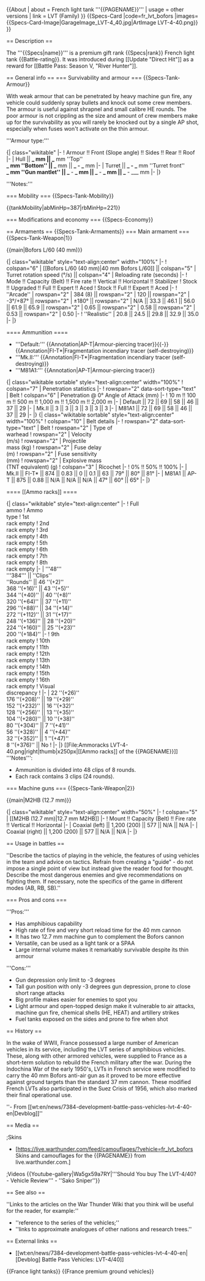 {{About
| about = French light tank '''{{PAGENAME}}'''
| usage = other versions
| link = LVT (Family)
}}
{{Specs-Card
|code=fr_lvt_bofors
|images={{Specs-Card-Image|GarageImage_LVT-4_40.jpg|ArtImage LVT-4-40.png}}
}}

== Description ==

<!-- ''In the description, the first part should be about the history of the creation and combat usage of the vehicle, as well as its key features. In the second part, tell the reader about the ground vehicle in the game. Insert a screenshot of the vehicle, so that if the novice player does not remember the vehicle by name, he will immediately understand what kind of vehicle the article is talking about.'' -->

The '''{{Specs|name}}''' is a premium gift rank {{Specs|rank}} French light tank {{Battle-rating}}. It was introduced during [[Update "Direct Hit"]] as a reward for [[Battle Pass: Season V, "River Hunter"]].

== General info ==
=== Survivability and armour ===
{{Specs-Tank-Armour}}

<!-- ''Describe armour protection. Note the most well protected and key weak areas. Appreciate the layout of modules as well as the number and location of crew members. Is the level of armour protection sufficient, is the placement of modules helpful for survival in combat? If necessary use a visual template to indicate the most secure and weak zones of the armour.'' -->

With weak armour that can be penetrated by heavy machine gun fire, any vehicle could suddenly spray bullets and knock out some crew members. The armour is useful against shrapnel and small calibre HE rounds. The poor armour is not crippling as the size and amount of crew members make up for the survivability as you will rarely be knocked out by a single AP shot, especially when fuses won't activate on the thin armour.

'''Armour type:''' <!-- The types of armour present on the vehicle and their general locations -->

<!-- Example: * Rolled homogeneous armour (Front, Side, Rear, Hull roof)
* Cast homogeneous armour (Turret, Transmission area) -->

{| class="wikitable"
|-
! Armour !! Front (Slope angle) !! Sides !! Rear !! Roof
|-
| Hull || **_ mm || _** mm ''Top'' <br> **_ mm ''Bottom'' || _** mm || **_ - _** mm
|-
| Turret || **_ - _** mm ''Turret front'' <br> **_ mm ''Gun mantlet'' || _** - **_ mm || _** - **_ mm || _** - \_\_\_ mm
|-
|}

'''Notes:''' <!-- Any additional notes which the user needs to be aware of -->

<!-- Example: * Suspension wheels are 20 mm thick, tracks are 30 mm thick, and torsion bars are 60 mm thick. -->

=== Mobility ===
{{Specs-Tank-Mobility}}

<!-- ''Write about the mobility of the ground vehicle. Estimate the specific power and manoeuvrability, as well as the maximum speed forwards and backwards.'' -->

{{tankMobility|abMinHp=387|rbMinHp=221}}

=== Modifications and economy ===
{{Specs-Economy}}

== Armaments ==
{{Specs-Tank-Armaments}}
=== Main armament ===
{{Specs-Tank-Weapon|1}}

<!-- ''Give the reader information about the characteristics of the main gun. Assess its effectiveness in a battle based on the reloading speed, ballistics and the power of shells. Do not forget about the flexibility of the fire, that is how quickly the cannon can be aimed at the target, open fire on it and aim at another enemy. Add a link to the main article on the gun: <code><nowiki>{{main|Name of the weapon}}</nowiki></code>. Describe in general terms the ammunition available for the main gun. Give advice on how to use them and how to fill the ammunition storage.'' -->

{{main|Bofors L/60 (40 mm)}}

{| class="wikitable" style="text-align:center" width="100%"
|-
! colspan="6" | [[Bofors L/60 (40 mm)|40 mm Bofors L/60]] || colspan="5" | Turret rotation speed (°/s) || colspan="4" | Reloading rate (seconds)
|-
! Mode !! Capacity (Belt) !! Fire rate !! Vertical !! Horizontal !! Stabilizer
! Stock !! Upgraded !! Full !! Expert !! Aced
! Stock !! Full !! Expert !! Aced
|-
! ''Arcade''
| rowspan="2" | 384 (8) || rowspan="2" | 120 || rowspan="2" | -3°/+87° || rowspan="2" | ±180° || rowspan="2" | N/A || 33.3 || 46.1 || 56.0 || 61.9 || 65.9 || rowspan="2" | 0.65 || rowspan="2" | 0.58 || rowspan="2" | 0.53 || rowspan="2" | 0.50
|-
! ''Realistic''
| 20.8 || 24.5 || 29.8 || 32.9 || 35.0
|-
|}

==== Ammunition ====

- '''Default:''' {{Annotation|AP-T|Armour-piercing tracer}}{{-}}{{Annotation|FI-T*|Fragmentation incendiary tracer (self-destroying)}}
- '''Mk.II:''' {{Annotation|FI-T*|Fragmentation incendiary tracer (self-destroying)}}
- '''M81A1:''' {{Annotation|AP-T|Armour-piercing tracer}}

{| class="wikitable sortable" style="text-align:center" width="100%"
! colspan="7" | Penetration statistics
|-
! rowspan="2" data-sort-type="text" | Belt
! colspan="6" | Penetration @ 0° Angle of Attack (mm)
|-
! 10 m !! 100 m !! 500 m !! 1,000 m !! 1,500 m !! 2,000 m
|-
| Default || 72 || 69 || 58 || 46 || 37 || 29
|-
| Mk.II || 3 || 3 || 3 || 3 || 3 || 3
|-
| M81A1 || 72 || 69 || 58 || 46 || 37 || 29
|-
|}
{| class="wikitable sortable" style="text-align:center" width="100%"
! colspan="10" | Belt details
|-
! rowspan="2" data-sort-type="text" | Belt
! rowspan="2" | Type of<br>warhead
! rowspan="2" | Velocity<br>(m/s)
! rowspan="2" | Projectile<br>mass (kg)
! rowspan="2" | Fuse delay<br>(m)
! rowspan="2" | Fuse sensitivity<br>(mm)
! rowspan="2" | Explosive mass<br>(TNT equivalent) (g)
! colspan="3" | Ricochet
|-
! 0% !! 50% !! 100%
|-
| Mk.II || FI-T\* || 874 || 0.83 || 0 || 0.1 || 63 || 79° || 80° || 81°
|-
| M81A1 || AP-T || 875 || 0.88 || N/A || N/A || N/A || 47° || 60° || 65°
|-
|}

==== [[Ammo racks]] ====

<!-- '''Last updated: 2.11.0.71''' -->

{| class="wikitable" style="text-align:center"
|-
! Full<br>ammo
! Ammo<br>type
! 1st<br>rack empty
! 2nd<br>rack empty
! 3rd<br>rack empty
! 4th<br>rack empty
! 5th<br>rack empty
! 6th<br>rack empty
! 7th<br>rack empty
! 8th<br>rack empty
|-
| '''48''' <br> '''384''' || ''Clips'' <br> ''Rounds'' || 46&nbsp;''(+2)'' <br> 368&nbsp;''(+16)'' || 43&nbsp;''(+5)'' <br> 344&nbsp;''(+40)'' || 40&nbsp;''(+8)'' <br> 320&nbsp;''(+64)'' || 37&nbsp;''(+11)'' <br> 296&nbsp;''(+88)'' || 34&nbsp;''(+14)'' <br> 272&nbsp;''(+112)'' || 31&nbsp;''(+17)'' <br> 248&nbsp;''(+136)'' || 28&nbsp;''(+20)'' <br> 224&nbsp;''(+160)'' || 25&nbsp;''(+23)'' <br> 200&nbsp;''(+184)''
|-
! 9th<br>rack empty
! 10th<br>rack empty
! 11th<br>rack empty
! 12th<br>rack empty
! 13th<br>rack empty
! 14th<br>rack empty
! 15th<br>rack empty
! 16th<br>rack empty
! Visual<br>discrepancy
!
|-
| 22&nbsp;''(+26)'' <br> 176&nbsp;''(+208)'' || 19&nbsp;''(+29)'' <br> 152&nbsp;''(+232)'' || 16&nbsp;''(+32)'' <br> 128&nbsp;''(+256)'' || 13&nbsp;''(+35)'' <br> 104&nbsp;''(+280)'' || 10&nbsp;''(+38)'' <br> 80&nbsp;''(+304)'' || 7&nbsp;''(+41)'' <br> 56&nbsp;''(+328)'' || 4&nbsp;''(+44)'' <br> 32&nbsp;''(+352)'' || 1&nbsp;''(+47)'' <br> 8&nbsp;''(+376)'' || No
!
|-
|}
[[File:Ammoracks LVT-4-40.png|right|thumb|x250px|[[Ammo racks]] of the {{PAGENAME}}]]
'''Notes''':

- Ammunition is divided into 48 clips of 8 rounds.
- Each rack contains 3 clips (24 rounds).

=== Machine guns ===
{{Specs-Tank-Weapon|2}}

<!-- ''Offensive and anti-aircraft machine guns not only allow you to fight some aircraft but also are effective against lightly armoured vehicles. Evaluate machine guns and give recommendations on its use.'' -->

{{main|M2HB (12.7 mm)}}

{| class="wikitable" style="text-align:center" width="50%"
|-
! colspan="5" | [[M2HB (12.7 mm)|12.7 mm M2HB]]
|-
! Mount !! Capacity (Belt) !! Fire rate !! Vertical !! Horizontal
|-
| Coaxial (left) || 1,200 (200) || 577 || N/A || N/A
|-
| Coaxial (right) || 1,200 (200) || 577 || N/A || N/A
|-
|}

== Usage in battles ==

<!-- ''Describe the tactics of playing in the vehicle, the features of using vehicles in the team and advice on tactics. Refrain from creating a "guide" - do not impose a single point of view but instead give the reader food for thought. Describe the most dangerous enemies and give recommendations on fighting them. If necessary, note the specifics of the game in different modes (AB, RB, SB).'' -->

''Describe the tactics of playing in the vehicle, the features of using vehicles in the team and advice on tactics. Refrain from creating a "guide" - do not impose a single point of view but instead give the reader food for thought. Describe the most dangerous enemies and give recommendations on fighting them. If necessary, note the specifics of the game in different modes (AB, RB, SB).''

=== Pros and cons ===

<!-- ''Summarise and briefly evaluate the vehicle in terms of its characteristics and combat effectiveness. Mark its pros and cons in a bulleted list. Try not to use more than 6 points for each of the characteristics. Avoid using categorical definitions such as "bad", "good" and the like - use substitutions with softer forms such as "inadequate" and "effective".'' -->

'''Pros:'''

- Has amphibious capability
- High rate of fire and very short reload time for the 40 mm cannon
- It has two 12.7 mm machine gun to complement the Bofors cannon
- Versatile, can be used as a light tank or a SPAA
- Large internal volume makes it remarkably survivable despite its thin armour

'''Cons:'''

- Gun depression only limit to -3 degrees
- Tall gun position with only -3 degrees gun depression, prone to close short range attacks
- Big profile makes easier for enemies to spot you
- Light armour and open-topped design make it vulnerable to air attacks, machine gun fire, chemical shells (HE, HEAT) and artillery strikes
- Fuel tanks exposed on the sides and prone to fire when shot

== History ==

<!-- ''Describe the history of the creation and combat usage of the vehicle in more detail than in the introduction. If the historical reference turns out to be too long, take it to a separate article, taking a link to the article about the vehicle and adding a block "/History" (example: <nowiki>https://wiki.warthunder.com/(Vehicle-name)/History</nowiki>) and add a link to it here using the <code>main</code> template. Be sure to reference text and sources by using <code><nowiki><ref></ref></nowiki></code>, as well as adding them at the end of the article with <code><nowiki><references /></nowiki></code>. This section may also include the vehicle's dev blog entry (if applicable) and the in-game encyclopedia description (under <code><nowiki>=== In-game description ===</nowiki></code>, also if applicable).'' -->

In the wake of WWII, France possessed a large number of American vehicles in its service, including the LVT series of amphibious vehicles. These, along with other armored vehicles, were supplied to France as a short-term solution to rebuild the French military after the war. During the Indochina War of the early 1950's, LVTs in French service were modified to carry the 40 mm Bofors anti-air gun as it proved to be more effective against ground targets than the standard 37 mm cannon. These modified French LVTs also participated in the Suez Crisis of 1956, which also marked their final operational use.

''- From [[wt:en/news/7384-development-battle-pass-vehicles-lvt-4-40-en|Devblog]]''

== Media ==

<!-- ''Excellent additions to the article would be video guides, screenshots from the game, and photos.'' -->

;Skins

- [https://live.warthunder.com/feed/camouflages/?vehicle=fr_lvt_bofors Skins and camouflages for the {{PAGENAME}} from live.warthunder.com.]

;Videos
{{Youtube-gallery|Wa5gx59a7RY|'''Should You buy The LVT-4/40? - Vehicle Review''' - ''Sako Sniper''}}

== See also ==

<!-- ''Links to the articles on the War Thunder Wiki that you think will be useful for the reader, for example:''
* ''reference to the series of the vehicles;''
* ''links to approximate analogues of other nations and research trees.'' -->

''Links to the articles on the War Thunder Wiki that you think will be useful for the reader, for example:''

- ''reference to the series of the vehicles;''
- ''links to approximate analogues of other nations and research trees.''

== External links ==

<!-- ''Paste links to sources and external resources, such as:''
* ''topic on the official game forum;''
* ''other literature.'' -->

- [[wt:en/news/7384-development-battle-pass-vehicles-lvt-4-40-en|[Devblog] Battle Pass Vehicles: LVT-4/40]]

{{France light tanks}}
{{France premium ground vehicles}}
